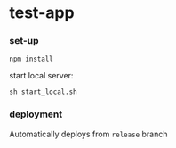 # test-app

### set-up

```
npm install
```

start local server:
```
sh start_local.sh
```

### deployment

Automatically deploys from `release` branch